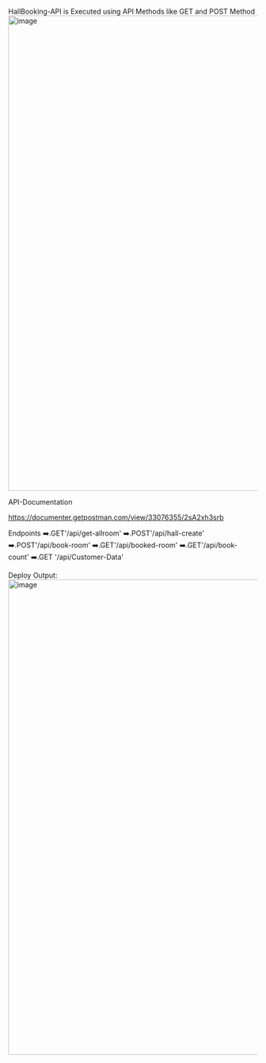 HallBooking-API is Executed using API Methods like GET and POST Method
<img width="960" alt="image" src="https://github.com/yamuna-FSD-Developer/nodejsday2/assets/150881590/60bf4bbf-fbf0-42c6-b59a-e52ae556a308">

API-Documentation

https://documenter.getpostman.com/view/33076355/2sA2xh3srb

Endpoints
➡️.GET'/api/get-allroom'
➡️.POST'/api/hall-create'
➡️.POST'/api/book-room'
➡️.GET'/api/booked-room'
➡️.GET'/api/book-count'
➡️.GET '/api/Customer-Data'

Deploy Output:
<img width="960" alt="image" src="https://github.com/yamuna-FSD-Developer/hall-booking/assets/150881590/96506a8e-e490-4c9e-bcbd-84732cd054ab">
